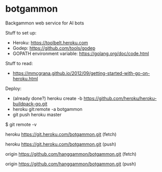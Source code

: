 # botgammon
Backgammon web service for AI bots

Stuff to set up:

* Heroku: https://toolbelt.heroku.com
* Godep: https://github.com/tools/godep
* GOPATH environment variable: https://golang.org/doc/code.html 

Stuff to read:
* https://mmcgrana.github.io/2012/09/getting-started-with-go-on-heroku.html

Deploy:
* (already done?) heroku create -b https://github.com/heroku/heroku-buildpack-go.git
* heroku git:remote -a botgammon 
* git push heroku master

$ git remote -v

heroku	https://git.heroku.com/botgammon.git (fetch)

heroku	https://git.heroku.com/botgammon.git (push)

origin	https://github.com/hanggammon/botgammon.git (fetch)

origin	https://github.com/hanggammon/botgammon.git (push)

